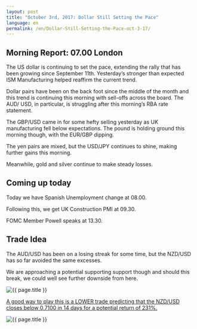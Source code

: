 ```yaml
---
layout: post
title: "October 3rd, 2017: Dollar Still Setting the Pace"
language: en
permalink: /en/Dollar-Still-Setting-the-Pace-oct-3-17/
---
```

## Morning Report: 07.00 London

The US dollar is continuing to set the pace, extending the rally that has been growing since September 11th. Yesterday’s stronger than expected ISM Manufacturing helped reaffirm the current trend. 

Dollar pairs have been on the back foot since the middle of the month and this trend is continuing this morning with sell-offs across the board. The AUD/ USD, in particular, is struggling after this morning’s RBA rate statement.

The GBP/USD came in for some hefty selling yesterday as UK manufacturing fell below expectations. The pound is holding ground this morning though, with the EUR/GBP dipping. 

The yen pairs are mixed, but the USD/JPY continues to shine, making further gains this morning. 

Meanwhile, gold and silver continue to make steady losses. 

## Coming up today 

Today we have Spanish Unemployment change at 08.00. 

Following this, we get UK Construction PMI at 09.30. 

FOMC Member Powell speaks at 13.30. 

## Trade Idea

The AUD/USD has been on a losing streak for some time, but the NZD/USD has so far avoided the same excesses. 

We are approaching a potential supporting support though and should this break, we could well see further downside from here.    
 
<img class="post-image" src="{{ site.url }}/images/oct/03-10-2017-12-08-23.jpg" alt="{{ page.title }}" title="{{ page.title }}">

<a href="%LINK%%?currency=GBP&market=forex&underlying=frxNZDUSD&formname=higherlower&duration_amount=14&duration_units=d&amount=10&amount_type=payout&expiry_type=duration&barrier=0.7100" target="_blank">A good way to play this is a LOWER trade predicting that the NZD/USD closes below 0.7100 in 14 days for a potential return of 231%.</a>

<img class="post-image" src="{{ site.url }}/images/oct/03-10-2017-12-07-34.jpg" alt="{{ page.title }}" title="{{ page.title }}">

